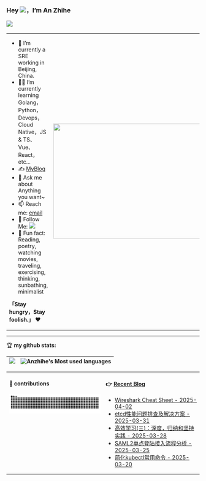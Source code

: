 ### Hey <img src="https://media.giphy.com/media/hvRJCLFzcasrR4ia7z/giphy.gif" width="25px">，I’m An Zhihe

![](https://img.shields.io/badge/dynamic/json?color=2bb24c&label=Feedly%20RSS&query=%24.data.totalSubs&url=https%3A%2F%2Fapi.spencerwoo.com%2Fsubstats%2F%3Fsource%3Dfeedly%26queryKey%3Dhttps%3A%2F%2Fchegva.com%2Ffeed%2F&logo=feedly)

<table>
<tr>
<td valign="top"  width="50%">

- 🤖 I’m currently a SRE working in Beijing, China.
- 👨‍💻 I’m currently learning Golang，Python，Devops，Cloud Native，JS & TS、Vue、React，etc...
- ✍️ [MyBlog](https://chegva.com)
- 💬 Ask me about Anything you want~
- 📫 Reach me: [email](mailto:anzhihe@foxmail.com)
- 👏 Follow Me: [![](https://img.shields.io/github/followers/anzhihe?label=follow%20me&style=social)](https://github.com/anzhihe/)
- 🎣 Fun fact: Reading, poetry, watching movies, traveling, exercising, thinking, sunbathing, minimalist

**「Stay hungry，Stay foolish.」** ❤️
</td>
<td valign="center"  width="100%" height="100%">
<img src="https://github.com/anzhihe/anzhihe/blob/main/.github/workflows/Le%20Petit%20Prince.gif" width="500" height="300">
</td>
</tr>
</table>

<hr/>

🏆 **my github stats:**

|![](https://github-readme-stats.vercel.app/api?username=anzhihe)|![Anzhihe's Most used languages](https://github-readme-stats.vercel.app/api/top-langs/?username=anzhihe&layout=compact&hide_border=true&langs_count=10)|
|-|-|


<table>
<tr>
<td valign="top"  width="50%">

#### 🐍 contributions
![](https://raw.githubusercontent.com/anzhihe/anzhihe/output/github-contribution-grid-snake.svg)
</td>
<td valign="top"  width="50%">

#### 👉 [Recent Blog](https://chegva.com)


- [Wireshark Cheat Sheet - 2025-04-02](https://chegva.com/6334.html)
- [etcd性能问题排查及解决方案 - 2025-03-31](https://chegva.com/6317.html)
- [高效学习(三)：深度，归纳和坚持实践 - 2025-03-28](https://chegva.com/6266.html)
- [SAML2单点登陆接入流程分析 - 2025-03-25](https://chegva.com/6307.html)
- [简化kubectl常用命令 - 2025-03-20](https://chegva.com/6309.html)
</td>
</tr>
</table>
